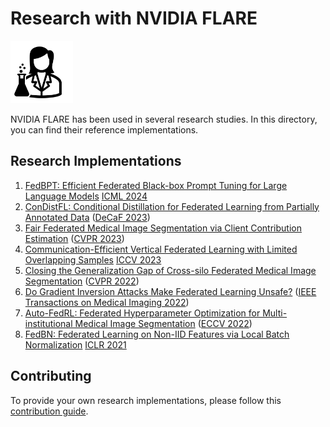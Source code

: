 # Research with NVIDIA FLARE

<img src="../docs/resources/researcher.svg" alt="Researcher Icon" width="100">

NVIDIA FLARE has been used in several research studies. In this directory, you can find their reference implementations.

## Research Implementations

1. [FedBPT: Efficient Federated Black-box Prompt Tuning for Large Language Models](./fed-bpt/README.md) [ICML 2024](https://arxiv.org/abs/2310.01467)
2. [ConDistFL: Conditional Distillation for Federated Learning from Partially Annotated Data](./condist-fl/README.md) ([DeCaF 2023](https://arxiv.org/abs/2308.04070))
3. [Fair Federated Medical Image Segmentation via Client Contribution Estimation](./fed-ce/README.md) ([CVPR 2023](https://arxiv.org/abs/2303.16520))
4. [Communication-Efficient Vertical Federated Learning with Limited Overlapping Samples](./one-shot-vfl/README.md) [ICCV 2023](https://arxiv.org/abs/2303.16270)
5. [Closing the Generalization Gap of Cross-silo Federated Medical Image Segmentation](./fed-sm/README.md) ([CVPR 2022](https://arxiv.org/abs/2203.10144))
6. [Do Gradient Inversion Attacks Make Federated Learning Unsafe?](./quantifying-data-leakage/README.md) ([IEEE Transactions on Medical Imaging 2022](https://arxiv.org/abs/2202.06924))
7. [Auto-FedRL: Federated Hyperparameter Optimization for Multi-institutional Medical Image Segmentation](./auto-fed-rl/README.md) ([ECCV 2022](https://arxiv.org/abs/2203.06338))
8. [FedBN: Federated Learning on Non-IID Features via Local Batch Normalization](./fed-bn/README.md) [ICLR 2021](https://arxiv.org/abs/2102.07623)

## Contributing

To provide your own research implementations, please follow this [contribution guide](./CONTRIBUTING.md).
